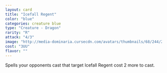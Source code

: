 ```yaml
---
layout: card
title: "Icefall Regent"
color: "blue"
categories: creature blue
type: "Creature - Dragon"
rarity: "R"
attack: "4/3"
image: "http://media-dominaria.cursecdn.com/avatars/thumbnails/68/244/200/283/635617023838083041.jpeg"
cost: "3UU"
flavor: ""
---
```


Spells your opponents cast that target Icefall Regent cost <span class="tip mana-icon mana-colorless-02" title="2 Colorless Mana">2</span> more to cast.
